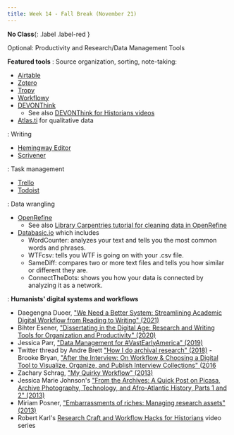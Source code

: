 ```yaml
---
title: Week 14 - Fall Break (November 21)
---
```


**No Class**{: .label .label-red }

Optional: Productivity and Research/Data Management Tools

**Featured tools**
: Source organization, sorting, note-taking:
- [Airtable](https://airtable.com/)
- [Zotero](https://www.zotero.org/)
- [Tropy](https://tropy.org/)
- [Workflowy](https://workflowy.com/)
- [DEVONThink](https://www.devontechnologies.com/)
    - See also [DEVONThink for Historians videos](https://www.youtube.com/c/DEVONThinkforHistorians)
- [Atlas.ti](https://atlasti.com/) for qualitative data

: Writing
- [Hemingway Editor](https://hemingwayapp.com/)
- [Scrivener](https://www.literatureandlatte.com/scrivener/overview)

: Task management
- [Trello](https://trello.com)
- [Todoist](https://todoist.com/)

: Data wrangling
- [OpenRefine](https://openrefine.org/) 
    - See also [Library Carpentries tutorial for cleaning data in OpenRefine](https://librarycarpentry.org/lc-open-refine/)
- [Databasic.io](https://www.databasic.io/en/) which includes
    - WordCounter: analyzes your text and tells you the most common words and phrases.
    - WTFcsv: tells you WTF is going on with your .csv file.
    - SameDiff: compares two or more text files and tells you how similar or different they are.
    - ConnectTheDots: shows you how your data is connected by analyzing it as a network.



: **Humanists' digital systems and workflows**
- Daegengna Duoer, ["We Need a Better System: Streamlining Academic Digital Workflow from Reading to Writing" (2021)](https://digitalorientalist.com/2021/11/02/we-need-a-better-system-streamlining-academic-digital-workflow-from-reading-to-writing/)
- Bihter Esener, ["Dissertating in the Digital Age: Research and Writing Tools for Organization and Productivity" (2020)](https://digitalorientalist.com/2020/05/04/dissertating-in-the-digital-age-research-and-writing-tools-for-organization-and-productivity/)
- Jessica Parr, ["Data Management for #VastEarlyAmerica" (2019)](https://oieahc.wm.edu/explore/vastearlyamerica-resources/data-management/)
- Twitter thread by Andre Brett ["How I do archival research" (2018)](https://twitter.com/drdrehistorian/status/1018435855310979075)
-Brooke Bryan, ["After the Interview: On Workflow & Choosing a Digital Tool to Visualize, Organize, and Publish Interview Collections" (2016](https://ohla.info/visualizing-organizing-publishing-interview-collections/)
- Zachary Schrag, ["My Quirky Workflow" (2013)](https://zacharyschrag.com/research/my-quirky-workflow/)
- Jessica Marie Johnson's ["From the Archives: A Quick Post on Picasa, Archive Photography, Technology, and Afro-Atlantic History, Parts 1 and 2" (2013)](https://jmjafrx.substack.com/p/from-the-archives-a-quick-post-on)
- Miriam Posner, ["Embarrassments of riches: Managing research assets" (2013)](http://miriamposner.com/blog/embarrassments-of-riches-managing-research-assets/)
- Robert Karl's [Research Craft and Workflow Hacks for Historians](https://www.historians.org/research-and-publications/remote-teaching-resources/research/craft-and-workflow-hacks-for-historians) video series
